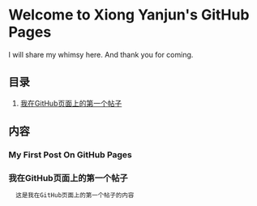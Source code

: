# Welcome to Xiong Yanjun's GitHub Pages

I will share my whimsy here. And thank you for coming.


## 目录

1. [我在GitHub页面上的第一个帖子](#my-first-post-on-github-pages)



## 内容

### My First Post On GitHub Pages
### 我在GitHub页面上的第一个帖子
```markdown
  这是我在GitHub页面上的第一个帖子的内容

```
